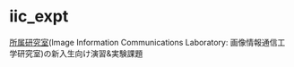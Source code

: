 # iic_expt

[所属研究室](http://www.iic.ecei.tohoku.ac.jp)(Image Information Communications Laboratory: 画像情報通信工学研究室)の新入生向け演習&実験課題
